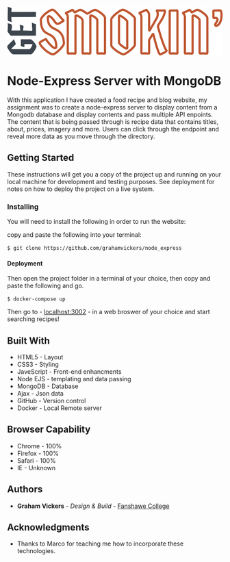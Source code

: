 ![](./back-end/public/images/logo_v1.svg)

# Node-Express Server with MongoDB

With this application I have created a food recipe and blog website, my assignment was to create a node-express server to display content from a Mongodb database and display contents and pass multiple API enpoints. The content that is being passed through is recipe data that contains titles, about, prices, imagery and more. Users can click through the endpoint and reveal more data as you move through the directory.


## Getting Started

These instructions will get you a copy of the project up and running on your local machine for development and testing purposes. See deployment for notes on how to deploy the project on a live system.


### Installing

You will need to install the following in order to run the website:

copy and paste the following into your terminal: 

```
$ git clone https://github.com/grahamvickers/node_express
```

#### Deployment 

Then open the project folder in a terminal of your choice, then copy and paste the following and go.
```
$ docker-compose up
```
Then go to - [localhost:3002](https://localhost:3002) - in a web broswer of your choice and start searching recipes!

## Built With

* HTML5 - Layout
* CSS3 - Styling
* JaveScript - Front-end enhancments
* Node EJS -  templating and data passing
* MongoDB - Database 
* Ajax - Json data 
* GitHub - Version control
* Docker - Local Remote server


## Browser Capability 

* Chrome - 100%
* Firefox - 100%
* Safari - 100%
* IE - Unknown


## Authors

* **Graham Vickers** - *Design & Build* - [Fanshawe College](https://github.com/grahamvickers)

## Acknowledgments

* Thanks to Marco for teaching me how to incorporate these technologies.


